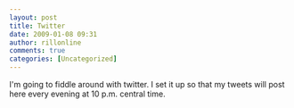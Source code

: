 ```yaml
---
layout: post
title: Twitter
date: 2009-01-08 09:31
author: rillonline
comments: true
categories: [Uncategorized]
---
```

I'm going to fiddle around with twitter. I set it up so that my tweets will post here every evening at 10 p.m. central time.
